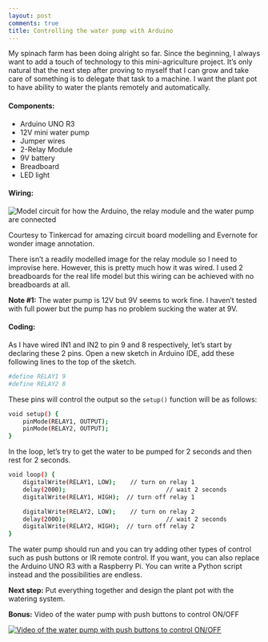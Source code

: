 ```yaml
---
layout: post
comments: true
title: Controlling the water pump with Arduino
---
```


My spinach farm has been doing alright so far. Since the beginning, I always want to add a touch of technology to this mini-agriculture project. It’s only natural that the next step after proving to myself that I can grow and take care of something is to delegate that task to a machine. I want the plant pot to have ability to water the plants remotely and automatically.

#### Components:
- Arduino UNO R3
- 12V mini water pump
- Jumper wires
- 2-Relay Module
- 9V battery
- Breadboard
- LED light

#### Wiring:

![Model circuit for how the Arduino, the relay module and the water pump are connected](https://i.imgur.com/YK0pB6R.png)

<!--excerpt-->

Courtesy to Tinkercad for amazing circuit board modelling and Evernote for wonder image annotation.

There isn’t a readily modelled image for the relay module so I need to improvise here. However, this is pretty much how it was wired. I used 2 breadboards for the real life model but this wiring can be achieved with no breadboards at all.

**Note #1:** The water pump is 12V but 9V seems to work fine. I haven’t tested with full power but the pump has no problem sucking the water at 9V.

#### Coding:

As I have wired IN1 and IN2 to pin 9 and 8 respectively, let’s start by declaring these 2 pins. Open a new sketch in Arduino IDE, add these following lines to the top of the sketch.

```bash
#define RELAY1 9
#define RELAY2 8
```

These pins will control the output so the `setup()` function will be as follows:

```bash
void setup() {
    pinMode(RELAY1, OUTPUT);
    pinMode(RELAY2, OUTPUT);
}
```

In the loop, let’s try to get the water to be pumped for 2 seconds and then rest for 2 seconds.

```bash
void loop() {
    digitalWrite(RELAY1, LOW);    // turn on relay 1
    delay(2000);                            // wait 2 seconds
    digitalWrite(RELAY1, HIGH);  // turn off relay 1

    digitalWrite(RELAY2, LOW);    // turn on relay 2
    delay(2000);                            // wait 2 seconds
    digitalWrite(RELAY2, HIGH);  // turn off relay 2
}
```

The water pump should run and you can try adding other types of control such as push buttons or IR remote control. If you want, you can also replace the Arduino UNO R3 with a Raspberry Pi. You can write a Python script instead and the possibilities are endless.

**Next step:** Put everything together and design the plant pot with the watering system.

**Bonus:** Video of the water pump with push buttons to control ON/OFF

[![Video of the water pump with push buttons to control ON/OFF](https://i.imgur.com/IoMAQDF.png)](https://www.youtube.com/watch?v=Zz6ISKUt1Ac)




